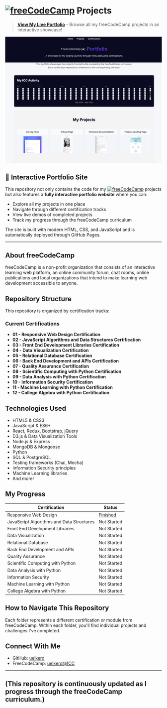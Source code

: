 # <a href='https://www.freecodecamp.org'><img src="https://cdn.freecodecamp.org/platform/universal/fcc_primary.svg" alt="freeCodeCamp" width="200"></a> Projects

> **[View My Live Portfolio](https://uelkerd.github.io/fCC/)** - Browse all my freeCodeCamp projects in an interactive showcase!

[![Portfolio Screenshot](Preview.png)](https://uelkerd.github.io/fCC)

## 📱 Interactive Portfolio Site

This repository not only contains the code for my <a href='https://www.freecodecamp.org'><img src="https://cdn.freecodecamp.org/platform/universal/fcc_primary.svg" alt="freeCodeCamp" width="100"></a> projects but also features a **fully interactive portfolio website** where you can:

- Explore all my projects in one place
- Navigate through different certification tracks
- View live demos of completed projects
- Track my progress through the freeCodeCamp curriculum

The site is built with modern HTML, CSS, and JavaScript and is automatically deployed through GitHub Pages.

---


## About freeCodeCamp

freeCodeCamp is a non-profit organization that consists of an interactive learning web platform, an online community forum, chat rooms, online publications and local organizations that intend to make learning web development accessible to anyone.

## Repository Structure

This repository is organized by certification tracks:

### Current Certifications
- **01 - Responsive Web Design Certification**
- **02 - JavaScript Algorithms and Data Structures Certification**
- **03 - Front End Development Libraries Certification**
- **04 - Data Visualization Certification**
- **05 - Relational Database Certification**
- **06 - Back End Development and APIs Certification**
- **07 - Quality Assurance Certification**
- **08 - Scientific Computing with Python Certification**
- **09 - Data Analysis with Python Certification**
- **10 - Information Security Certification**
- **11 - Machine Learning with Python Certification**
- **12 - College Algebra with Python Certification**

## Technologies Used

- HTML5 & CSS3
- JavaScript & ES6+
- React, Redux, Bootstrap, jQuery
- D3.js & Data Visualization Tools
- Node.js & Express
- MongoDB & Mongoose
- Python
- SQL & PostgreSQL
- Testing frameworks (Chai, Mocha)
- Information Security principles
- Machine Learning libraries
- And more!

## My Progress

| Certification | Status |
|---------------|--------|
| Responsive Web Design | [Finished](https://www.freecodecamp.org/certification/uelkerd/responsive-web-design) |
| JavaScript Algorithms and Data Structures | Not Started |
| Front End Development Libraries | Not Started |
| Data Visualization | Not Started |
| Relational Database | Not Started |
| Back End Development and APIs | Not Started |
| Quality Assurance | Not Started |
| Scientific Computing with Python | Not Started |
| Data Analysis with Python | Not Started |
| Information Security | Not Started |
| Machine Learning with Python | Not Started |
| College Algebra with Python | Not Started |

## How to Navigate This Repository

Each folder represents a different certification or module from freeCodeCamp. Within each folder, you'll find individual projects and challenges I've completed.

## Connect With Me

- GitHub: [uelkerd](https://github.com/uelkerd)
- FreeCodeCamp: [uelkerd@fCC](https://www.freecodecamp.org/uelkerd)

---
(This repository is continuously updated as I progress through the freeCodeCamp curriculum.)
---
